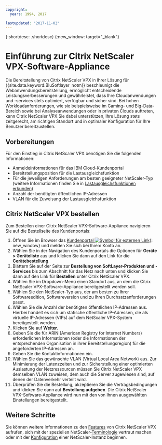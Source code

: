 ```yaml
---
copyright:
  years: 1994, 2017
  
lastupdated: "2017-11-02"
---
```


{:shortdesc: .shortdesc}
{:new_window: target="_blank"}

# Einführung zur Citrix NetScaler VPX-Software-Appliance

Die Bereitstellung von Citrix NetScaler VPX in Ihrer Lösung für {{site.data.keyword.BluSoftlayer_notm}} beschleunigt die Webanwendungsbereitstellung, ermöglicht entscheidende Leistungsverbesserungen und gewährleistet, dass Ihre Cloudanwendungen und -services stets optimiert, verfügbar und sicher sind. Bei hohen Workloadanforderungen, wie sie beispielsweise im Gaming- und Big-Data-Bereich sowie bei Analyseanwendungen oder in privaten Clouds auftreten, kann Citrix NetScaler VPX Sie dabei unterstützen, Ihre Lösung stets zeitgerecht, am richtigen Standort und in optimaler Konfiguration für Ihre Benutzer bereitzustellen.

## Vorbereitungen
Für den Einstieg in Citrix NetScaler VPX benötigen Sie die folgenden Informationen:

* Anmeldeinformationen für das IBM Cloud-Kundenportal
* Bereitstellungsposition für die Lastausgleichsfunktion
* Für die jeweiligen Anforderungen am besten geeigneter NetScaler-Typ (weitere Informationen finden Sie in [Lastausgleichsfunktionen erkunden](https://console.bluemix.net/docs/infrastructure/loadbalancer-service/explore-load-balancers.html))
* Anzahl der benötigten öffentlichen IP-Adressen
* VLAN für die Zuweisung der Lastausgleichsfunktion

## Citrix NetScaler VPX bestellen

Zum Bestellen einer Citrix NetScaler VPX-Software-Appliance navigieren Sie auf die Bestellseite des Kundenportals:

1. Öffnen Sie im Browser das [Kundenportal ![Symbol für externen Link](../../icons/launch-glyph.svg "Symbol für externen Link")](https://control.softlayer.com/){: new_window} und melden Sie sich bei Ihrem Konto an.
2. Wählen Sie in der Navigation des Kundenportals die Optionen für **Geräte > Geräteliste** aus und klicken Sie dann auf den Link für die **Gerätebestellung**. 
3. Blättern Sie auf der Seite zur **Bestellung von SoftLayer-Produkten und -Services** bis zum Abschnitt für das Netz nach unten und klicken Sie dann auf den Link für **Bestellen** unter Citrix NetScaler VPX.
4. Wählen Sie im Dropdown-Menü einen Standort aus, an dem die Citrix NetScaler VPX-Software-Appliance bereitgestellt werden soll.  
5. Wählen Sie den NetScaler-Typ aus, der am besten zu Ihrer Softwareedition, Softwareversion und zu Ihren Durchsatzanforderungen passt. 
6. Wählen Sie die Anzahl der benötigten öffentlichen IP-Adressen aus.  
	Hierbei handelt es sich um statische öffentliche IP-Adressen, die als virtuelle IP-Adressen (VIPs) auf dem NetScaler VPX-System bereitgestellt werden.
7. Klicken Sie auf **Weiter**.
8. Geben Sie die für ARIN (American Registry for Internet Numbers) erforderlichen Informationen (oder die Informationen der entsprechenden Organisation in ihrer Bereitstellungsregion) für die angeforderten IP-Adressen an.
9. Geben Sie die Kontaktinformationen ein. 
10. Wählen Sie das gewünschte VLAN (Virtual Local Area Network) aus. 
	Zur Minimierung der Latenzzeiten und zur Sicherstellung einer optimierten Auslastung der Netzressourcen müssen Sie Citrix NetScaler VPX demselben VLAN zuweisen, dem auch die Server zugewiesen sind, auf denen der Datenverkehr verteilt wird. 
11. Überprüfen Sie die Bestellung, akzeptieren Sie die Vertragsbedingungen und klicken Sie dann auf **Bestellung aufgeben**. Die Citrix NetScaler VPX-Software-Appliance wird nun mit den von Ihnen ausgewählten Einstellungen bereitgestellt. 

## Weitere Schritte

Sie können weitere Informationen zu den [Features](about-citrix-netscaler-vpx.html) von Citrix NetScaler VPX aufrufen, sich mit der speziellen NetScaler-[Terminologie](terminology.html) vertraut machen oder mit der [Konfiguration](netscaler-basic-configuration.html) einer NetScaler-Instanz beginnen.
